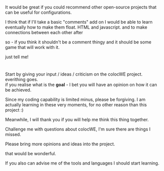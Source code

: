 It would be great if you could recommend other open-source projects that can be useful for configurations.

I think that if I'll take a basic "comments" add on I would be able to learn eventually how to make them float. HTML and javascript. and to make connections between each other after

so - if you think it shouldn't be a comment thingy and it should be some game that will work with it.

just tell me!





#


Start by giving your input / ideas / criticism on the colocWE project. everithing goes.
<br>
if you realise what is the <b>goal</b> - I bet you will have an opinion on how it can be achieved.

Since my coding capability is limited minus, please be forgiving.
I am actually learning in these very moments, for no other reason than this project :)


Meanwhile, I will thank you if you will help me think this thing together.


Challenge me with questions about colocWE,  I'm sure there are things I missed.


Please bring more opinions and ideas into the project.


that would be wonderful.



If you also can advise me of the tools and languages I should start learning.
